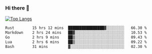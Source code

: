 ### Hi there 👋

<!--
**3Xpl0it3r/3Xpl0it3r** is a ✨ _special_ ✨ repository because its `README.md` (this file) appears on your GitHub profile.

Here are some ideas to get you started:

- 🔭 I’m currently working on ...
- 🌱 I’m currently learning ...
- 👯 I’m looking to collaborate on ...
- 🤔 I’m looking for help with ...
- 💬 Ask me about ...
- 📫 How to reach me: ...
- 😄 Pronouns: ...
- ⚡ Fun fact: ...
-->


[![Top Langs](https://github-readme-stats.vercel.app/api/top-langs/?username=3Xpl0it3r&layout=compact)](https://github.com/3Xpl0it3r/3Xpl0it3r)

<!--START_SECTION:waka-->

```txt
Rust        15 hrs 12 mins  ████████████████▓░░░░░░░░   66.30 %
Markdown    2 hrs 24 mins   ██▓░░░░░░░░░░░░░░░░░░░░░░   10.53 %
Go          2 hrs 9 mins    ██▒░░░░░░░░░░░░░░░░░░░░░░   09.43 %
Lua         2 hrs 6 mins    ██▒░░░░░░░░░░░░░░░░░░░░░░   09.22 %
Bash        31 mins         ▓░░░░░░░░░░░░░░░░░░░░░░░░   02.30 %
```

<!--END_SECTION:waka-->

